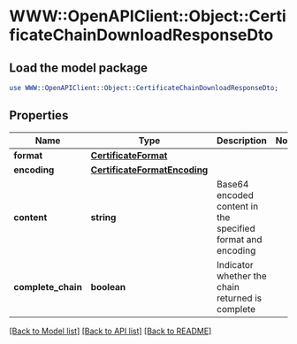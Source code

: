# WWW::OpenAPIClient::Object::CertificateChainDownloadResponseDto

## Load the model package
```perl
use WWW::OpenAPIClient::Object::CertificateChainDownloadResponseDto;
```

## Properties
Name | Type | Description | Notes
------------ | ------------- | ------------- | -------------
**format** | [**CertificateFormat**](CertificateFormat.md) |  | 
**encoding** | [**CertificateFormatEncoding**](CertificateFormatEncoding.md) |  | 
**content** | **string** | Base64 encoded content in the specified format and encoding | 
**complete_chain** | **boolean** | Indicator whether the chain returned is complete | 

[[Back to Model list]](../README.md#documentation-for-models) [[Back to API list]](../README.md#documentation-for-api-endpoints) [[Back to README]](../README.md)


